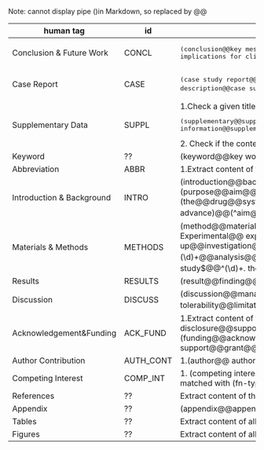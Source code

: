 Note: cannot display pipe ()in Markdown, so replaced by @@

|human tag|id|purpose|
|-----------|--|-----|
|Conclusion & Future Work |CONCL|	<pre>(conclusion@@key message@@future@@summary@@recommendation@@ implications for clinical practice@@concluding remark)</pre>|
| Case Report	|CASE| <pre>(case study report@@case report@@case presentation@@case description@@case summary@@case history@@ (\d)+\. case@@^ case (\d)+$@@^case$@@^cases$)</pre>|
| Supplementary Data	|SUPPL| 1.Check a given title for <pre>(supplementary@@supporting information@@supplemental@@web extra material)</pre> 2. Check if the content of the <footnote> matches with (supplementary)|
|Keyword	|??|(keyword@@key word@@key term@@index@@ocis code@@mesh@@accession@@search term)	
|Abbreviation	|ABBR|1.Extract content of the <glossary> element from a given xml document 2.(abbreviation@@glossary)|
|Introduction & Background	|INTRO|(introduction@@background@@related literature@@literature review@@ objective@@ purpose of this study@@study (purpose@@aim@@aims))@@ (\d)+. (purpose@@aims@@aim)@@(aims@@aim@@purpose) of the study) @@ (the@@drug@@systematic@@book) review@@review of literature@@related work@@ recent advance)@@(^aim$@@^aims$@@^purpose$@@^purposes$@@^purpose/aim$@@ ^purpose of study$@@^review$@@^reviews$@@^minireview$)|
|Materials & Methods	|METHODS|(method@@material@@experimental procedure@@implementation@@ methodology@@treatment@@statistical analysis@@(\d)+. Experimental@@ experimental (section@@evaluation@@design@@approach@@protocol@@setting@@set up@@investigation@@detail@@part@@pespective@@tool)@@study protocol@@ construction and content@@experiment (\d)+@@analysis@@utility@@design@@ (\d)+\. Theory@@theory and@@theory of)@@ (^experiments$@@^experimental$@@^the study$@@^(\d)+. the study$@@ ^protocol$@@^protocols$@@^theory$) AND NOT (supplement)|
|Results	|RESULTS|(result@@finding@@diagnosis)|
|Discussion	|DISCUSS|(discussion@@management of@@(\d)+. management@@safety and tolerability@@limitations@@perspective@@commentary@@(\d)+. comment@@^management$@@^comment$@@^comments$)|
|Acknowledgement&Funding	|ACK_FUND|1.Extract content of the <ack> element from a given xml document 2.Check if the content of the <footnote>  matched with (financial disclosure@@support@@fund@@grant@@thank) 3.(funding@@acknowledgment@@acknowledgement@@acknowledgement@@acknowlegement@@open access@@financial support@@grant@@author note)|
|Author Contribution |AUTH_CONT|	1.(author@@ authors'@@ author's) contribution 2.Check if the content of the <footnote> element matched with (fn-type=”con”)|
|Competing Interest	| COMP_INT| 1. (competing interest@@(conflict@@conflicts) of interest@@disclosure@@declaration) 2. Check if the content of the <footnote> element matched with (fn-type=”conflict”)|
|References	|??| Extract content of the <ref-list> element from a given xml document|
|Appendix	|??|(appendix@@appendices)|
|Tables	|??|Extract content of all <table-wrap> elements from a given xml document|
|Figures	|??|Extract content of all <fig> elements from a given xml document|



